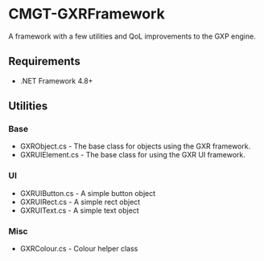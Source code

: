 # CMGT-GXRFramework
 A framework with a few utilities and QoL improvements to the GXP engine.

## Requirements

- .NET Framework 4.8+

## Utilities

### Base

- GXRObject.cs - The base class for objects using the GXR framework.
- GXRUIElement.cs - The base class for using the GXR UI framework.

### UI

- GXRUIButton.cs - A simple button object
- GXRUIRect.cs - A simple rect object 
- GXRUIText.cs - A simple text object 

### Misc

- GXRColour.cs - Colour helper class
